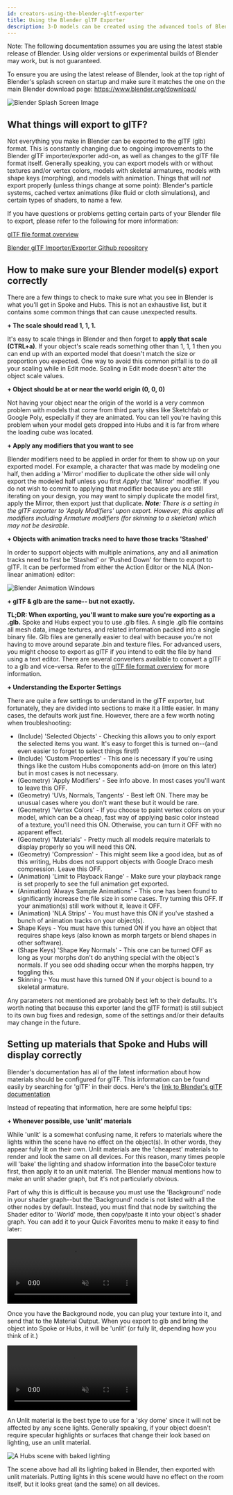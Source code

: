 ```yaml
---
id: creators-using-the-blender-gltf-exporter
title: Using the Blender glTF Exporter
description: 3-D models can be created using the advanced tools of Blender, and exported to a format that Hubs can read.
---
```

 Note: The following documentation assumes you are using the latest stable release of Blender. Using older versions or experimental builds of Blender may work, but is not guaranteed.
 
To ensure you are using the latest release of Blender, look at the top right of Blender's splash screen on startup and make sure it matches the one on the main Blender download page: https://www.blender.org/download/

![Blender Splash Screen Image](img/BlenderSplash.jpg)


## What things will export to glTF?
Not everything you make in Blender can be exported to the glTF (glb) format. This is constantly changing due to ongoing improvements to the Blender glTF importer/exporter add-on, as well as changes to the glTF file format itself. Generally speaking, you can export models with or without textures and/or vertex colors, models with skeletal armatures, models with shape keys (morphing), and models with animation. Things that will *not* export properly (unless things change at some point): Blender's particle systems, cached vertex animations (like fluid or cloth simulations), and certain types of shaders, to name a few.

If you have questions or problems getting certain parts of your Blender file to export, please refer to the following for more information:

[glTF file format overview](https://www.khronos.org/gltf/)

[Blender glTF Importer/Exporter Github repository](https://github.com/KhronosGroup/glTF-Blender-IO)

## How to make sure your Blender model(s) export correctly
There are a few things to check to make sure what you see in Blender is what you'll get in Spoke and Hubs. This is not an exhaustive list, but it contains some common things that can cause unexpected results.

**+ The scale should read 1, 1, 1.**

It's easy to scale things in Blender and then forget to **apply that scale (CTRL+a)**. If your object's scale reads something other than 1, 1, 1 then you can end up with an exported model that doesn't match the size or proportion you expected. One way to avoid this common pitfall is to do all your scaling while in Edit mode. Scaling in Edit mode doesn't alter the object scale values.

**+ Object should be at or near the world origin (0, 0, 0)**

Not having your object near the origin of the world is a very common problem with models that come from third party sites like Sketchfab or Google Poly, especially if they are animated. You can tell you're having this problem when your model gets dropped into Hubs and it is far from where the loading cube was located.

**+ Apply any modifiers that you want to see**

Blender modifiers need to be applied in order for them to show up on your exported model. For example, a character that was made by modeling one half, then adding a 'Mirror' modifier to duplicate the other side will only export the modeled half unless you first *Apply* that 'Mirror' modifier. If you do not wish to commit to applying that modifier because you are still iterating on your design, you may want to simply duplicate the model first, apply the Mirror, then export just that duplicate. ***Note**: There is a setting in the glTF exporter to 'Apply Modifiers' upon export. However, this applies all modifiers including Armature modifiers (for skinning to a skeleton) which may not be desirable.*

**+ Objects with animation tracks need to have those tracks 'Stashed'**

In order to support objects with multiple animations, any and all animation tracks need to first be 'Stashed' or 'Pushed Down' for them to export to glTF. It can be performed from either the Action Editor or the NLA (Non-linear animation) editor:

![Blender Animation Windows](img/BlenderAnimationStash.jpg)

**+ glTF & glb are the same-- but not exactly.**

**TL;DR: When exporting, you'll want to make sure you're exporting as a .glb.**
Spoke and Hubs expect you to use .glb files. A single .glb file contains all mesh data, image textures, and related information packed into a single binary file. Glb files are generally easier to deal with because you're not having to move around separate .bin and texture files. For advanced users, you might choose to export as glTF if you intend to edit the file by hand using a text editor. There are several converters available to convert a glTF to a glb and vice-versa. Refer to the [glTF file format overview](https://www.khronos.org/gltf/) for more information.


**+ Understanding the Exporter Settings**

There are quite a few settings to understand in the glTF exporter, but fortunately, they are divided into sections to make it a little easier. In many cases, the defaults work just fine. However, there are a few worth noting when troubleshooting:
<ul>
  <li>(Include) 'Selected Objects' - Checking this allows you to only export the selected items you want. It's easy to forget this is turned on--(and even easier to forget to select things first!)
  <li>(Include) 'Custom Properties' - This one is necessary if you're using things like the custom Hubs comoponents add-on (more on this later) but in most cases is not necessary.
  <li>(Geometry) 'Apply Modifiers' - See info above. In most cases you'll want to leave this OFF.
  <li>(Geometry) 'UVs, Normals, Tangents' - Best left ON. There may be unusual cases where you don't want these but it would be rare.
  <li>(Geometry) 'Vertex Colors' - If you choose to paint vertex colors on your model, which can be a cheap, fast way of applying basic color instead of a texture, you'll need this ON. Otherwise, you can turn it OFF with no apparent effect.
  <li>(Geometry) 'Materials' - Pretty much all models require materials to display properly so you will need this ON.
  <li>(Geometry) 'Compression' - This might seem like a good idea, but as of this writing, Hubs does not support objects with Google Draco mesh compression. Leave this OFF.
  <li>(Animation) 'Limit to Playback Range' - Make sure your playback range is set properly to see the full animation get exported.
  <li>(Animation) 'Always Sample Animations' - This one has been found to significantly increase the file size in some cases. Try turning this OFF. If your animation(s) still work without it, leave it OFF.
  <li>(Animation) 'NLA Strips' - You must have this ON if you've stashed a bunch of animation tracks on your object(s).
  <li>Shape Keys - You must have this turned ON if you have an object that requires shape keys (also known as morph targets or blend shapes in other software).
  <li>(Shape Keys) 'Shape Key Normals' - This one can be turned OFF as long as your morphs don't do anything special with the object's normals. If you see odd shading occur when the morphs happen, try toggling this.
  <li>Skinning - You must have this turned ON if your object is bound to a skeletal armature.
</ul>
Any parameters not mentioned are probably best left to their defaults.
It's worth noting that because this exporter (and the glTF format) is still subject to its own bug fixes and redesign, some of the settings and/or their defaults may change in the future.


## Setting up materials that Spoke and Hubs will display correctly

Blender's documentation has all of the latest information about how materials should be configured for glTF. This information can be found easily by searching for 'glTF' in their docs. Here's the [link to Blender's glTF documentation](https://docs.blender.org/manual/en/dev/addons/import_export/scene_gltf2.html?highlight=gltf#gltf-2-0)

Instead of repeating that information, here are some helpful tips:

**+ Whenever possible, use 'unlit' materials**

While 'unlit' is a somewhat confusing name, it refers to materials where the lights within the scene have no effect on the object(s). In other words, they appear fully lit on their own. Unlit materials are the 'cheapest' materials to render and look the same on all devices. For this reason, many times people will 'bake' the lighting and shadow information into the baseColor texture first, then apply it to an unlit material. The Blender manual mentions how to make an unlit shader graph, but it's not particularly obvious.

Part of why this is difficult is because you must use the 'Background' node in your shader graph--but the 'Background' node is not listed with all the other nodes by default. Instead, you must find that node by switching the Shader editor to 'World' mode, then copy/paste it into your object's shader graph. You can add it to your Quick Favorites menu to make it easy to find later:

<video autoplay loop muted controls >
  <source src="img/BlenderShaderBackground.mp4" type="video/mp4">
  <img src="img/intro-custom-avatar.jpeg" alt="Blender - Finding Background Node">
  Your browser does not support HTML5 video.
</video>

Once you have the Background node, you can plug your texture into it, and send that to the Material Output. When you export to glb and bring the object into Spoke or Hubs, it will be 'unlit' (or fully lit, depending how you think of it.)

<video autoplay loop muted controls >
  <source src="img/BlenderShaderBackground2.mp4" type="video/mp4">
  <img src="img/intro-custom-avatar.jpeg" alt="Blender - Using Background Node">
  Your browser does not support HTML5 video.
</video>

An Unlit material is the best type to use for a 'sky dome' since it will not be affected by any scene lights. Generally speaking, if your object doesn't require specular highlights or surfaces that change their look based on lighting, use an unlit material.

![A Hubs scene with baked lighting](img/HelloWebXRscene.jpg)

The scene above had all its lighting baked in Blender, then exported with unlit materials. Putting lights in this scene would have no effect on the room itself, but it looks great (and the same) on all devices.
